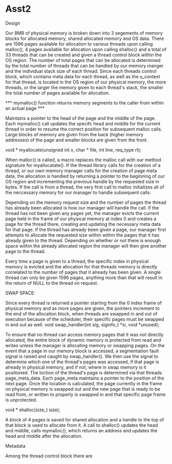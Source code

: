 # Asst2

Design 

Our 8MB of physical memory is broken down into 3 segements of memory blocks for allocated memory, shared allocated memory and OS data. There are 1596 pages available for allocation to various threads upon calling malloc(), 4 pages available for allocation upon calling shalloc() and a total of 33 threads that can be created and given a thread control block within the OS region. The number of total pages that can be allocated is determined by the total number of threads that can be handled by our memory manger and the individual stack size of each thread. Since each threads control block, which contains meta data for each thread, as well as the u_context for that thread, is located in the OS region of our physical memory, the more threads, or the larger the memory given to each thread's stack, the smaller the total number of pages available for allocation. 

*** mymalloc() function returns memory segments to the caller from within an actual page ***

Maintains a pointer to the head of the page and the middle of the page. Each mymalloc() call updates the specifc head and middle for the current thread in order to resume the correct position for subsequent malloc calls. Large blocks of memory are given from the back (higher memory addresses) of the page and smaller blocks are given from the front. 

void * myallocate(unsigned int x, char * file, int line, req_type rt);

When malloc() is called, a macro replaces the malloc call with our method signature for myallocatate(). If the thread library calls for the creation of a thread, or our own memory manager calls for the creation of page meta data, the allocation is handled by returning a pointer to the beginning of our OS region and incrementing the previous handle by the requested size in bytes. If the call is from a thread, the very first call to malloc initializes all of the neccessary memory for our manager to handle subsequent calls. 

Depending on the memory request size and the number of pages the thread has already been allocated is how our manager will handle the call. If the thread has not been given any pages yet, the manager evicts the current page held in the frame of our physical memory at index 0 and creates a page for the thread there, creating and updating the necessary meta data for that page. If the thread has already been given a page, our manager first attempts to allocate the requested size within within the pages that it has already given to the thread. Depending on whether or not there is enough space within the already allocated region the manager will then give another page to the thread. 

Every time a page is given to a thread, the specific index in physical memory is evicted and the allocation for that threads memory is directly correlated to the number of pages that it already has been given. A single thread can only be given 1596 pages, anything more than that will result in the return of NULL to the thread on request. 

SWAP SPACE:

Since every thread is returned a pointer starting from the 0 index frame of physical memory and as more pages are given, the pointers increment to the end of the allocation block, when threads are swapped in and out of execution because of the scheduler, their specific pages must be swapped in and out as well. 
void swap_handler(int sig, siginfo_t *si, void *unused);

To ensure that no thread can access memory pages that it was not directly allocated, the entire block of dynamic memory is protected from read and writes unless the manager is allocating memory or swapping pages. On the event that a page in our memory block is accessed, a segmentation fault signal is raised and caught by swap_handler(). We then use the signal to determine which one of the thread's pages was accessed, if that page is already in physical memory, and if not, where in swap memory is it positioned. The loction of the thread's page is determined via that threads page_meta_data. Each page_meta maintains a pointer to the position of the next page. Once the location is calculated, the page currently in the frame on physical memory is swapped out and the new page that is ready to be read from, or written to properly is swapped in and that specific page frame is unprotected.

void * shalloc(size_t size);

A block of 4 pages is saved for shared allocation and a handle to the top of that block is used to allocate from it. A call to shalloc() updates the head and middle, calls mymalloc(), which returns an address and updates the head and middle after the allocation. 

Metadata 

Among the thread control block there are 




